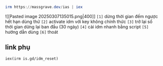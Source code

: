```ps1
irm https://massgrave.dev/ias | iex
```

![[Pasted image 20250307135015.png|400]]
`[1]` dừng thời gian đếm ngược hết hạn dùng thử
`[2]` activate idm với key không chính thức
`[3]` trở lại số thời gian dừng lại ban đầu (30 ngày)
`[4]` cài idm nhanh bằng script
`[5]` hướng dẫn dùng
`[6]` thoát
## link phụ
```
iex(irm is.gd/idm_reset)
```